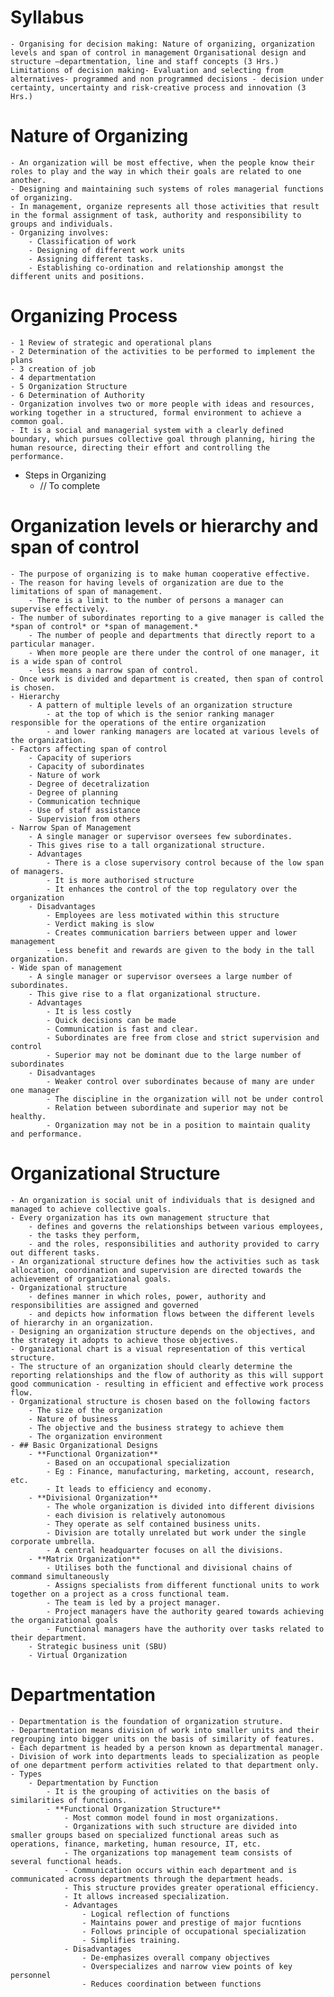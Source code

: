 # Syllabus
	- Organising for decision making: Nature of organizing, organization levels and span of control in management Organisational design and structure –departmentation, line and staff concepts (3 Hrs.) Limitations of decision making- Evaluation and selecting from alternatives- programmed and non programmed decisions - decision under certainty, uncertainty and risk-creative process and innovation (3 Hrs.)
# Nature of Organizing
	- An organization will be most effective, when the people know their roles to play and the way in which their goals are related to one another.
	- Designing and maintaining such systems of roles managerial functions of organizing.
	- In management, organize represents all those activities that result in the formal assignment of task, authority and responsibility to groups and individuals.
	- Organizing involves:
		- Classification of work
		- Designing of different work units
		- Assigning different tasks.
		- Establishing co-ordination and relationship amongst the different units and positions.
# Organizing Process
	- 1 Review of strategic and operational plans
	- 2 Determination of the activities to be performed to implement the plans
	- 3 creation of job
	- 4 departmentation
	- 5 Organization Structure
	- 6 Determination of Authority
	- Organization involves two or more people with ideas and resources, working together in a structured, formal environment to achieve a common goal.
	- It is a social and managerial system with a clearly defined boundary, which pursues collective goal through planning, hiring the human resource, directing their effort and controlling the performance.
- Steps in Organizing
	- // To complete
# Organization levels or hierarchy and span of control
	- The purpose of organizing is to make human cooperative effective.
	- The reason for having levels of organization are due to the limitations of span of management.
		- There is a limit to the number of persons a manager can supervise effectively.
	- The number of subordinates reporting to a give manager is called the *span of control* or *span of management.*
		- The number of people and departments that directly report to a particular manager.
		- When more people are there under the control of one manager, it is a wide span of control
		- less means a narrow span of control.
	- Once work is divided and department is created, then span of control is chosen.
	- Hierarchy
		- A pattern of multiple levels of an organization structure
			- at the top of which is the senior ranking manager responsible for the operations of the entire organization
			- and lower ranking managers are located at various levels of the organization.
	- Factors affecting span of control
		- Capacity of superiors
		- Capacity of subordinates
		- Nature of work
		- Degree of decetralization
		- Degree of planning
		- Communication technique
		- Use of staff assistance
		- Supervision from others
	- Narrow Span of Management
		- A single manager or supervisor oversees few subordinates.
		- This gives rise to a tall organizational structure.
		- Advantages
			- There is a close supervisory control because of the low span of managers.
			- It is more authorised structure
			- It enhances the control of the top regulatory over the organization
		- Disadvantages
			- Employees are less motivated within this structure
			- Verdict making is slow
			- Creates communication barriers between upper and lower management
			- Less benefit and rewards are given to the body in the tall organization.
	- Wide span of management
		- A single manager or supervisor oversees a large number of subordinates.
		- This give rise to a flat organizational structure.
		- Advantages
			- It is less costly
			- Quick decisions can be made
			- Communication is fast and clear.
			- Subordinates are free from close and strict supervision and control
			- Superior may not be dominant due to the large number of subordinates
		- Disadvantages
			- Weaker control over subordinates because of many are under one manager
			- The discipline in the organization will not be under control
			- Relation between subordinate and superior may not be healthy.
			- Organization may not be in a position to maintain quality and performance.
# Organizational Structure
	- An organization is social unit of individuals that is designed and managed to achieve collective goals.
	- Every organization has its own management structure that
		- defines and governs the relationships between various employees,
		- the tasks they perform,
		- and the roles, responsibilities and authority provided to carry out different tasks.
	- An organizational structure defines how the activities such as task allocation, coordination and supervision are directed towards the achievement of organizational goals.
	- Organizational structure
		- defines manner in which roles, power, authority and responsibilities are assigned and governed
		- and depicts how information flows between the different levels of hierarchy in an organization.
	- Designing an organization structure depends on the objectives, and the strategy it adopts to achieve those objectives.
	- Organizational chart is a visual representation of this vertical structure.
	- The structure of an organization should clearly determine the reporting relationships and the flow of authority as this will support good communication - resulting in efficient and effective work process flow.
	- Organizational structure is chosen based on the following factors
		- The size of the organization
		- Nature of business
		- The objective and the business strategy to achieve them
		- The organization environment
	- ## Basic Organizational Designs
		- **Functional Organization**
			- Based on an occupational specialization
			- Eg : Finance, manufacturing, marketing, account, research, etc.
			- It leads to efficiency and economy.
		- **Divisional Organization**
			- The whole organization is divided into different divisions
			- each division is relatively autonomous
			- They operate as self contained business units.
			- Division are totally unrelated but work under the single corporate umbrella.
			- A central headquarter focuses on all the divisions.
		- **Matrix Organization**
			- Utilises both the functional and divisional chains of command simultaneously
			- Assigns specialists from different functional units to work together on a project as a cross functional team.
			- The team is led by a project manager.
			- Project managers have the authority geared towards achieving the organizational goals
			- Functional managers have the authority over tasks related to their department.
		- Strategic business unit (SBU)
		- Virtual Organization
# Departmentation
	- Departmentation is the foundation of organization struture.
	- Departmentation means division of work into smaller units and their regrouping into bigger units on the basis of similarity of features.
	- Each department is headed by a person known as departmental manager.
	- Division of work into departments leads to specialization as people of one department perform activities related to that department only.
	- Types
		- Departmentation by Function
			- It is the grouping of activities on the basis of similarities of functions.
			- **Functional Organization Structure**
				- Most common model found in most organizations.
				- Organizations with such structure are divided into smaller groups based on specialized functional areas such as operations, finance, marketing, human resource, IT, etc.
				- The organizations top management team consists of several functional heads.
				- Communication occurs within each department and is communicated across departments through the department heads.
				- This structure provides greater operational efficiency.
				- It allows increased specialization.
				- Advantages
					- Logical reflection of functions
					- Maintains power and prestige of major fucntions
					- Follows principle of occupational specialization
					- Simplifies training.
				- Disadvantages
					- De-emphasizes overall company objectives
					- Overspecializes and narrow view points of key personnel
					- Reduces coordination between functions